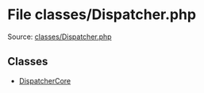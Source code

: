 File classes/Dispatcher.php
=========

Source: [classes/Dispatcher.php](https://github.com/PrestaShop/PrestaShop/blob/1.5.3.1/classes/Dispatcher.php)


Classes
-------

* [DispatcherCore](class.DispatcherCore.md)

